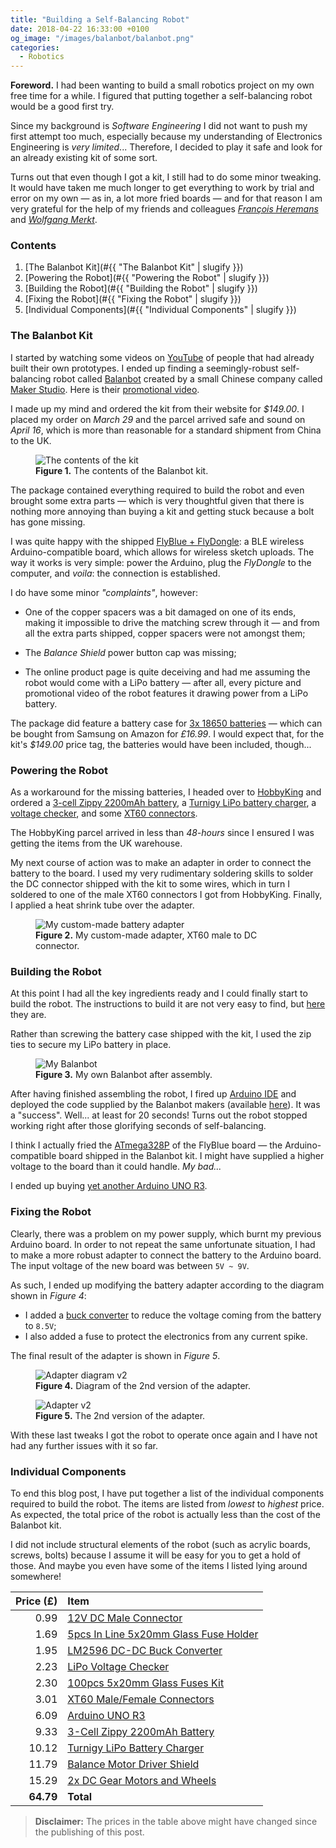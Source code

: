 ```yaml
---
title: "Building a Self-Balancing Robot"
date: 2018-04-22 16:33:00 +0100
og_image: "/images/balanbot/balanbot.png"
categories:
  - Robotics
---
```


**Foreword.** I had been wanting to build a small robotics project on my own free time for a while.
I figured that putting together a self-balancing robot would be a good first try.


Since my background is *Software Engineering* I did not want to push my first attempt too much, especially because my understanding of Electronics Engineering is *very limited*...
Therefore, I decided to play it safe and look for an already existing kit of some sort.

Turns out that even though I got a kit, I still had to do some minor tweaking. It would have taken me much longer to get everything to work by trial and error on my own — as in, a lot more fried boards — and for that reason I am very grateful for the help of my friends and colleagues *[François Heremans](https://www.linkedin.com/in/fran%C3%A7ois-heremans-863692a1/)* and *[Wolfgang Merkt](http://www.wolfgangmerkt.com/)*.

### Contents

1. [The Balanbot Kit](#{{ "The Balanbot Kit" | slugify }})
1. [Powering the Robot](#{{ "Powering the Robot" | slugify }})
1. [Building the Robot](#{{ "Building the Robot" | slugify }})
1. [Fixing the Robot](#{{ "Fixing the Robot" | slugify }})
1. [Individual Components](#{{ "Individual Components" | slugify }})

### The Balanbot Kit

I started by watching some videos on [YouTube](https://www.youtube.com/watch?v=0xegrfraf4k) of people that had already built their own prototypes.
I ended up finding a seemingly-robust self-balancing robot called [Balanbot](http://makerstudio.cc/index.php?main_page=product_info&cPath=2&products_id=370) created by a small Chinese company called [Maker Studio](http://makerstudio.cc/).
Here is their [promotional video](https://www.youtube.com/watch?v=kU47ZJcg330).

I made up my mind and ordered the kit from their website for *$149.00*.
I placed my order on *March 29* and the parcel arrived safe and sound on *April 16*, which is more than reasonable for a standard shipment from China to the UK.

<figure>
  <img src="{{ "/images/balanbot/kit-contents.jpg" | absolute_url }}" alt="The contents of the kit">
  <figcaption><strong>Figure 1.</strong> The contents of the Balanbot kit.</figcaption>
</figure>

The package contained everything required to build the robot and even brought some extra parts — which is very thoughtful given that there is nothing more annoying than buying a kit and getting stuck because a bolt has gone missing. 

I was quite happy with the shipped [FlyBlue + FlyDongle](http://makerstudio.cc/index.php?main_page=product_info&cPath=6&products_id=373): a BLE wireless Arduino-compatible board, which allows for wireless sketch uploads.
The way it works is very simple: power the Arduino, plug the *FlyDongle* to the computer, and *voila*: the connection is established.

I do have some minor *"complaints"*, however:

- One of the copper spacers was a bit damaged on one of its ends, making it impossible to drive the matching screw through it — and from all the extra parts shipped, copper spacers were not amongst them;

- The *Balance Shield* power button cap was missing;

- The online product page is quite deceiving and had me assuming the robot would come with a LiPo battery — after all, every picture and promotional video of the robot features it drawing power from a LiPo battery.

The package did feature a battery case for [3x 18650 batteries](https://www.amazon.co.uk/dp/B01HWNJXGY/ref=twister_B01NBXI4NQ?_encoding=UTF8&psc=1) — which can be bought from Samsung on Amazon for *£16.99*.
I would expect that, for the kit's *$149.00* price tag, the batteries would have been included, though...

### Powering the Robot

As a workaround for the missing batteries, I headed over to [HobbyKing](https://hobbyking.com/) and ordered
a [3-cell Zippy 2200mAh battery](https://hobbyking.com/en_us/zippy-compact-2200mah-3s-25c-lipo-pack.html),
a [Turnigy LiPo battery charger](https://hobbyking.com/en_us/turnigy-e3-compact-2s-3s-lipo-charger-100-240v-uk-plug.html),
a [voltage checker](https://hobbyking.com/en_us/hobbykingtm-lipo-voltage-checker-2s-8s.html), and
some [XT60 connectors](https://hobbyking.com/en_us/nylon-xt60-connectors-male-female-5-pairs-genuine.html).

The HobbyKing parcel arrived in less than *48-hours* since I ensured I was getting the items from the UK warehouse.

My next course of action was to make an adapter in order to connect the battery to the board.
I used my very rudimentary soldering skills to solder the DC connector shipped with the kit to some wires, which in turn I soldered to one of the male XT60 connectors I got from HobbyKing.
Finally, I applied a heat shrink tube over the adapter.

<figure>
  <img src="{{ "/images/balanbot/battery-adapter.png" | absolute_url }}" alt="My custom-made battery adapter">
  <figcaption><strong>Figure 2.</strong> My custom-made adapter, XT60 male to DC connector.</figcaption>
</figure>

### Building the Robot

At this point I had all the key ingredients ready and I could finally start to build the robot.
The instructions to build it are not very easy to find, but [here](http://makerstudio.cc/products/Balanbot/v1.1/Balanbot%20Assembly%20Instructions.pdf) they are.

Rather than screwing the battery case shipped with the kit, I used the zip ties to secure my LiPo battery in place.

<figure>
  <img src="{{ "/images/balanbot/balanbot.png" | absolute_url }}" alt="My Balanbot">
  <figcaption><strong>Figure 3.</strong> My own Balanbot after assembly.</figcaption>
</figure>

After having finished assembling the robot, I fired up [Arduino IDE](https://www.arduino.cc/en/Guide/Linux) and deployed the code supplied by the Balanbot makers (available [here](http://makerstudio.cc/products/Balanbot/v1.1/Balanbot_v1_1.zip)).
It was a "success". Well... at least for 20 seconds!
Turns out the robot stopped working right after those glorifying seconds of self-balancing.

I think I actually fried the [ATmega328P](https://en.wikipedia.org/wiki/ATmega328) of the FlyBlue board — the Arduino-compatible board shipped in the Balanbot kit.
I might have supplied a higher voltage to the board than it could handle. *My bad...*

I ended up buying [yet another Arduino UNO R3](https://www.banggood.com/Wholesale-Arduino-Compatible-R3-UNO-ATmega16U2-AVR-USB-Board-p-68537.html?cur_warehouse=UK).

### Fixing the Robot

Clearly, there was a problem on my power supply, which burnt my previous Arduino board.
In order to not repeat the same unfortunate situation, I had to make a more robust adapter to connect the battery to the Arduino board.
The input voltage of the new board was between `5V ~ 9V`.

As such, I ended up modifying the battery adapter according to the diagram shown in *Figure 4*:
- I added a [buck converter](https://en.wikipedia.org/wiki/Buck_converter) to reduce the voltage coming from the battery to `8.5V`;
- I also added a fuse to protect the electronics from any current spike.

The final result of the adapter is shown in *Figure 5*.

<figure>
  <img src="{{ "/images/balanbot/adapter-v2-diagram.png" | absolute_url }}" alt="Adapter diagram v2">
  <figcaption><strong>Figure 4.</strong> Diagram of the 2nd version of the adapter.</figcaption>
</figure>

<figure>
  <img src="{{ "/images/balanbot/adapter-v2.png" | absolute_url }}" alt="Adapter v2">
  <figcaption><strong>Figure 5.</strong> The 2nd version of the adapter.</figcaption>
</figure>

With these last tweaks I got the robot to operate once again and I have not had any further issues with it so far.

### Individual Components

To end this blog post, I have put together a list of the individual components required to build the robot.
The items are listed from *lowest* to *highest* price.
As expected, the total price of the robot is actually less than the cost of the Balanbot kit.

I did not include structural elements of the robot (such as acrylic boards, screws, bolts) because I assume it will be easy for you to get a hold of those.
And maybe you even have some of the items I listed lying around somewhere!

|  Price (£) | Item                                                                                                                    |
|-----------:|:------------------------------------------------------------------------------------------------------------------------|
|       0.99 | [12V DC Male Connector](https://www.ebay.co.uk/itm/321881759727)                                                        |
|       1.69 | [5pcs In Line 5x20mm Glass Fuse Holder](https://www.ebay.co.uk/itm/262404465765)                                        |
|       1.95 | [LM2596 DC-DC Buck Converter](https://www.ebay.co.uk/itm/263022838841)                                                  |
|       2.23 | [LiPo Voltage Checker](https://hobbyking.com/en_us/hobbykingtm-lipo-voltage-checker-2s-8s.html)                         |
|       2.30 | [100pcs 5x20mm Glass Fuses Kit](https://www.ebay.co.uk/itm/122942657013)                                                |
|       3.01 | [XT60 Male/Female Connectors](https://hobbyking.com/en_us/nylon-xt60-connectors-male-female-5-pairs-genuine.html)       |
|       6.09 | [Arduino UNO R3](https://www.banggood.com/Wholesale-Arduino-Compatible-R3-UNO-ATmega16U2-AVR-USB-Board-p-68537.html)    |
|       9.33 | [3-Cell Zippy 2200mAh Battery](https://hobbyking.com/en_us/zippy-compact-2200mah-3s-25c-lipo-pack.html)                 |
|      10.12 | [Turnigy LiPo Battery Charger](https://hobbyking.com/en_us/turnigy-e3-compact-2s-3s-lipo-charger-100-240v-uk-plug.html) |
|      11.79 | [Balance Motor Driver Shield](https://www.ebay.co.uk/itm/122584392066)                                                  |
|      15.29 | [2x DC Gear Motors and Wheels](https://www.ebay.co.uk/itm/192432619100)                                                 |
|  **64.79** | **Total**                                                                                                               |

> **Disclaimer:**
> The prices in the table above might have changed since the publishing of this post.
